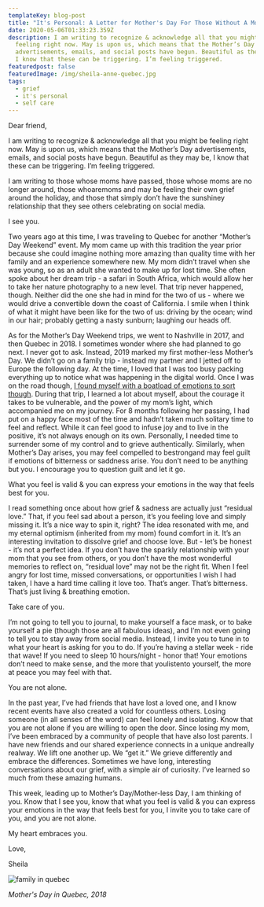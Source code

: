 ```yaml
---
templateKey: blog-post
title: "It's Personal: A Letter for Mother's Day For Those Without A Mom"
date: 2020-05-06T01:33:23.359Z
description: I am writing to recognize & acknowledge all that you might be
  feeling right now. May is upon us, which means that the Mother’s Day
  advertisements, emails, and social posts have begun. Beautiful as they may be,
  I know that these can be triggering. I’m feeling triggered.
featuredpost: false
featuredImage: /img/sheila-anne-quebec.jpg
tags:
  - grief
  - it's personal
  - self care
---
```





Dear friend,

I am writing to recognize & acknowledge all that you might be feeling right now. May is upon us, which means that the Mother’s Day advertisements, emails, and social posts have begun. Beautiful as they may be, I know that these can be triggering. I’m feeling triggered.

I am writing to those whose moms have passed, those whose moms are no longer around, those whoaremoms and may be feeling their own grief around the holiday, and those that simply don’t have the sunshiney relationship that they see others celebrating on social media.

I see you.

Two years ago at this time, I was traveling to Quebec for another “Mother’s Day Weekend” event. My mom came up with this tradition the year prior because she could imagine nothing more amazing than quality time with her family and an experience somewhere new. My mom didn’t travel when she was young, so as an adult she wanted to make up for lost time. She often spoke about her dream trip - a safari in South Africa, which would allow her to take her nature photography to a new level. That trip never happened, though. Neither did the one she had in mind for the two of us - where we would drive a convertible down the coast of California. I smile when I think of what it might have been like for the two of us: driving by the ocean; wind in our hair; probably getting a nasty sunburn; laughing our heads off.

As for the Mother’s Day Weekend trips, we went to Nashville in 2017, and then Quebec in 2018. I sometimes wonder where she had planned to go next. I never got to ask. Instead, 2019 marked my first mother-less Mother’s Day. We didn’t go on a family trip - instead my partner and I jetted off to Europe the following day. At the time, I loved that I was too busy packing everything up to notice what was happening in the digital world. Once I was on the road though, [I found myself with a boatload of emotions to sort though](https://www.sheandjim.com/traveling-through-grief/). During that trip, I learned a lot about myself, about the courage it takes to be vulnerable, and the power of my mom’s light, which accompanied me on my journey. For 8 months following her passing, I had put on a happy face most of the time and hadn’t taken much solitary time to feel and reflect. While it can feel good to infuse joy and to live in the positive, it’s not always enough on its own. Personally, I needed time to surrender some of my control and to grieve authentically. Similarly, when Mother’s Day arises, you may feel compelled to bestrongand may feel guilt if emotions of bitterness or saddness arise. You don’t need to be anything but you. I encourage you to question guilt and let it go.

What you feel is valid & you can express your emotions in the way that feels best for you.

I read something once about how grief & sadness are actually just “residual love.” That, if you feel sad about a person, it’s you feeling love and simply missing it. It’s a nice way to spin it, right? The idea resonated with me, and my eternal optimism (inherited from my mom) found comfort in it. It’s an interesting invitation to dissolve grief and choose love. But - let’s be honest - it’s not a perfect idea. If you don’t have the sparkly relationship with your mom that you see from others, or you don’t have the most wonderful memories to reflect on, “residual love” may not be the right fit. When I feel angry for lost time, missed conversations, or opportunities I wish I had taken, I have a hard time calling it love too. That’s anger. That’s bitterness. That’s just living & breathing emotion.

Take care of you.

I’m not going to tell you to journal, to make yourself a face mask, or to bake yourself a pie (though those are all fabulous ideas), and I’m not even going to tell you to stay away from social media. Instead, I invite you to tune in to what your heart is asking for you to do. If you’re having a stellar week - ride that wave! If you need to sleep 10 hours/night - honor that! Your emotions don’t need to make sense, and the more that youlistento yourself, the more at peace you may feel with that.

You are not alone.

In the past year, I’ve had friends that have lost a loved one, and I know recent events have also created a void for countless others. Losing someone (in all senses of the word) can feel lonely and isolating. Know that you are not alone if you are willing to open the door. Since losing my mom, I’ve been embraced by a community of people that have also lost parents. I have new friends and our shared experience connects in a unique andreally realway. We lift one another up. We “get it.” We grieve differently and embrace the differences. Sometimes we have long, interesting conversations about our grief, with a simple air of curiosity. I’ve learned so much from these amazing humans.

This week, leading up to Mother’s Day/Mother-less Day, I am thinking of you. Know that I see you, know that what you feel is valid & you can express your emotions in the way that feels best for you, I invite you to take care of you,  and you are not alone. 

My heart embraces you.

Love,

Sheila

![family in quebec](/img/sheila-anne-quebec.jpg "Mother's day in Quebec")

*Mother's Day in Quebec, 2018*